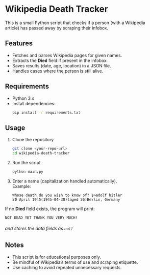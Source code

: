# Wikipedia Death Tracker

This is a small Python script that checks if a person (with a Wikipedia article) has passed away by scraping their infobox.

## Features
- Fetches and parses Wikipedia pages for given names.
- Extracts the **Died** field if present in the infobox.
- Saves results (date, age, location) in a JSON file.
- Handles cases where the person is still alive.

## Requirements
- Python 3.x
- Install dependencies:
  ```bash
  pip install -r requirements.txt
  ```

## Usage
1. Clone the repository
   ```bash
   git clone <your-repo-url>
   cd wikipedia-death-tracker
   ```

2. Run the script
   ```bash
   python main.py
   ```

3. Enter a name (capitalization handled automatically).  
   Example:
   ```
   Whose death do you wish to know of? $>adolf hitler
   30 April 1945(1945-04-30)(aged 56)Berlin, Germany
   ```

If no **Died** field exists, the program will print:
```
NOT DEAD YET THANK YOU VERY MUCH!
```
###### and stores the data fields as `null`

## Notes
- This script is for educational purposes only.  
- Be mindful of Wikipedia’s terms of use and scraping etiquette.  
- Use caching to avoid repeated unnecessary requests.

